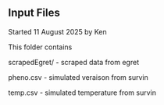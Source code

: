 ## Input Files
Started 11 August 2025 by Ken

This folder contains

scrapedEgret/ - scraped data from egret

pheno.csv - simulated veraison from survin

temp.csv - simulated temperature from survin